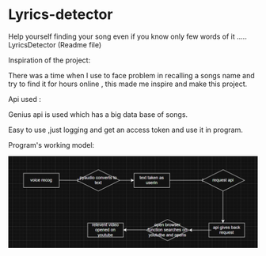 # Lyrics-detector
Help yourself finding your song even if you know only few words of it .....
LyricsDetector (Readme file)

Inspiration of the project:

There was a time when I use to face problem in recalling a songs name and try to find it for hours online , this made me inspire and make this project.

Api used :

Genius api is used which has a big data base of songs.

Easy to use ,just logging and get an access token and use it in program.

Program's working model:

 ![Image Alt](https://github.com/MohammedCSE/Lyrics-detector/blob/639d557c2ca63e544d58e744a59949adfc034827/Screenshot%202025-10-07%20114954.png)

